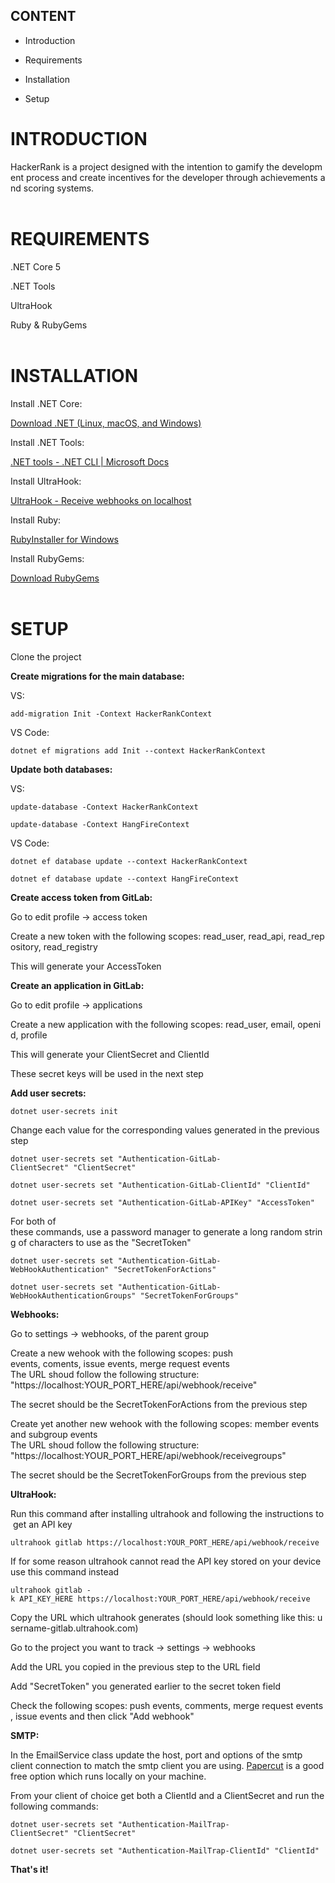 ## **CONTENT**

- Introduction
  
- Requirements
  
- Installation
  
- Setup
  

# **INTRODUCTION**

HackerRank is a project designed with the intention to gamify the development process and create incentives for the developer through achievements and scoring systems.<br><br>

# **REQUIREMENTS**<br>

.NET Core 5 <br>

.NET Tools<br>

UltraHook<br>

Ruby & RubyGems<br><br>

# **INSTALLATION**<br>

Install .NET Core:

[Download .NET (Linux, macOS, and Windows)](https://dotnet.microsoft.com/download)

Install .NET Tools:

[.NET tools - .NET CLI | Microsoft Docs](https://docs.microsoft.com/en-us/dotnet/core/tools/global-tools)

Install UltraHook:

[UltraHook - Receive webhooks on localhost](https://www.ultrahook.com/faq)

Install Ruby:

[RubyInstaller for Windows](https://rubyinstaller.org/)

Install RubyGems:

[Download RubyGems](https://rubygems.org/pages/download)<br><br>

# **SETUP**<br>

Clone the project

**Create migrations for the main database:** <br>

VS: <br>

`add-migration Init -Context HackerRankContext`

VS Code: <br>

`dotnet ef migrations add Init --context HackerRankContext`

**Update both databases:** <br>

VS: <br>

`update-database -Context HackerRankContext` <br>

`update-database -Context HangFireContext`

VS Code: <br>

`dotnet ef database update --context HackerRankContext` <br>

`dotnet ef database update --context HangFireContext`

**Create access token from GitLab:** <br>

Go to edit profile -> access token <br>

Create a new token with the following scopes: read_user, read_api, read_repository, read_registry <br>

This will generate your AccessToken <br>

**Create an application in GitLab:** <br>

Go to edit profile -> applications <br>

Create a new application with the following scopes: read_user, email, openid, profile <br>

This will generate your ClientSecret and ClientId <br>

These secret keys will be used in the next step

**Add user secrets:** <br>

`dotnet user-secrets init`

Change each value for the corresponding values generated in the previous step <br>

`dotnet user-secrets set "Authentication-GitLab-ClientSecret" "ClientSecret"` <br>

`dotnet user-secrets set "Authentication-GitLab-ClientId" "ClientId"` <br>

`dotnet user-secrets set "Authentication-GitLab-APIKey" "AccessToken"` <br>

For both of these commands, use a password manager to generate a long random string of characters to use as the "SecretToken"<br>

`dotnet user-secrets set "Authentication-GitLab-WebHookAuthentication" "SecretTokenForActions"`<br>

`dotnet user-secrets set "Authentication-GitLab-WebHookAuthenticationGroups" "SecretTokenForGroups"`<br>

**Webhooks:**<br>

Go to settings -> webhooks, of the parent group<br>

Create a new wehook with the following scopes: push events, coments, issue events, merge request events<br>The URL shoud follow the following structure: "https://localhost:YOUR_PORT_HERE/api/webhook/receive"<br>

The secret should be the SecretTokenForActions from the previous step<br>

Create yet another new wehook with the following scopes: member events and subgroup events<br>The URL shoud follow the following structure: "https://localhost:YOUR_PORT_HERE/api/webhook/receivegroups"<br>

The secret should be the SecretTokenForGroups from the previous step<br>

**UltraHook:**<br>

Run this command after installing ultrahook and following the instructions to get an API key<br>

`ultrahook gitlab https://localhost:YOUR_PORT_HERE/api/webhook/receive`<br>

If for some reason ultrahook cannot read the API key stored on your device use this command instead<br>

`ultrahook gitlab -k API_KEY_HERE https://localhost:YOUR_PORT_HERE/api/webhook/receive`<br>

Copy the URL which ultrahook generates (should look something like this: username-gitlab.ultrahook.com)<br>

Go to the project you want to track -> settings -> webhooks<br>

Add the URL you copied in the previous step to the URL field<br>

Add "SecretToken" you generated earlier to the secret token field<br>

Check the following scopes: push events, comments, merge request events, issue events and then click "Add webhook"<br>

**SMTP:**<br>

In the EmailService class update the host, port and options of the smtp client connection to match the smtp client you are using. [Papercut](https://github.com/ChangemakerStudios/Papercut-SMTP) is a good free option which runs locally on your machine.<br>

From your client of choice get both a ClientId and a ClientSecret and run the following commands:<br>

`dotnet user-secrets set "Authentication-MailTrap-ClientSecret" "ClientSecret"`<br>

`dotnet user-secrets set "Authentication-MailTrap-ClientId" "ClientId"`<br>

**That's it!**